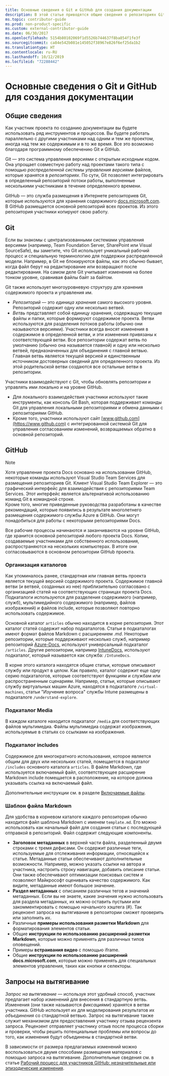 ```yaml
---
title: Основные сведения о Git и GitHub для создания документации
description: В этой статье приводятся общие сведения о репозиториях Git в GitHub, принципах организации содержимого и правилах именования, используемых для сайта docs.microsoft.com.
ms.topic: contributor-guide
ms.prod: non-product-specific
ms.custom: external-contributor-guide
ms.date: 06/30/2017
ms.openlocfilehash: 5154b80102069f1d5526b744637f8ba854f1fe3f
ms.sourcegitcommit: ca84e542b081e145052f38967e826f6ef25da1b2
ms.translationtype: HT
ms.contentlocale: ru-RU
ms.lasthandoff: 10/12/2019
ms.locfileid: "72288442"
---
```

# <a name="git-and-github-essentials-for-docs"></a>Основные сведения о Git и GitHub для создания документации

## <a name="overview"></a>Общие сведения

Как участник проекта по созданию документации вы будете использовать ряд инструментов и процессов. Вы будете работать параллельно с другими участниками над одним и тем же проектом, иногда над тем же содержимым и в то же время. Все это возможно благодаря программному обеспечению Git и GitHub.

Git — это система управления версиями с открытым исходным кодом. Она упрощает совместную работу над проектами такого типа с помощью *распределенной системы управления версиями* файлов, которые хранятся в *репозиториях*. По сути, Git позволяет интегрировать в определенный репозиторий потоки работы, выполненные несколькими участниками в течение определенного времени.

GitHub — это служба размещения в Интернете репозиториев Git, которые используются для хранения содержимого [docs.microsoft.com](https://docs.microsoft.com). В GitHub размещается основной репозиторий всех проектов. Из этого репозитория участники копируют свою работу.

## <a name="git"></a>Git

Если вы знакомы с централизованными системами управления версиями (например, Team Foundation Server, SharePoint или Visual SourceSafe), вы заметите, что Git использует уникальный рабочий процесс и специальную терминологию для поддержки распределенной модели. Например, в Git не блокируются файлы, как это обычно бывает, когда файл берут на редактирование или возвращают после редактирования. На самом деле Git учитывает изменения на более тонком уровне, сравнивая файлы байт за байтом.

Git также использует многоуровневую структуру для хранения содержимого проекта и управления им.

- *Репозиторий* — это *единица хранения* самого высокого уровня. Репозиторий содержит одну или несколько ветвей.
- *Ветвь* представляет собой единицу хранения, содержащую текущие файлы и папки, которые формируют содержимое проекта. Ветви используются для разделения потоков работы (обычно они называются версиями). Участники всегда вносят изменения в содержимое в определенной ветви, и эти изменения привязаны к соответствующей ветви. Все репозитории содержат ветвь по умолчанию (обычно она называется главной) и одну или несколько ветвей, предназначенных для объединения с главной ветвью. Главная ветвь является текущей версией и единственным источником достоверных сведений для определенного проекта. Из этой родительской ветви создаются все остальные ветви в репозитории.

Участники взаимодействуют с Git, чтобы обновлять репозитории и управлять ими локально и на уровне GitHub.

- Для локального взаимодействия участники используют такие инструменты, как консоль Git Bash, которая поддерживает команды Git для управления локальными репозиториями и обмена данными с репозиториями GitHub.
- Кроме того, участники используют сайт [www.github.com](https://www.github.com) с интегрированной системой Git для управления согласованием изменений, возвращаемых обратно в основной репозиторий.

## <a name="github"></a>GitHub

> [!NOTE]
> Хотя управление проекта Docs основано на использовании GitHub, некоторые команды используют Visual Studio Team Services для размещения репозиториев Git. Клиент Visual Studio Team Explorer — это графический интерфейс для взаимодействия с репозиториями Team Services. Этот интерфейс является альтернативой использованию команд Git в командной строке.
> </br>
> Кроме того, многие приведенные руководства разработаны в качестве рекомендаций, которые появились в результате многолетнего размещения содержимого службы Azure в GitHub. Они могут понадобиться для работы с некоторыми репозиториями Docs.

Все рабочие процессы начинаются и заканчиваются на уровне GitHub, где хранится основной репозиторий любого проекта Docs. Копии, создаваемые участниками для собственного использования, распространяются на нескольких компьютерах. В итоге они согласовываются в основном репозитории GitHub проекта.

### <a name="directory-organization"></a>Организация каталогов

Как упоминалось ранее, стандартная или главная ветвь проекта является текущей версией содержимого проекта. Содержимое главной ветви (и ветвей, созданных из нее) приблизительно согласовано с организацией статей на соответствующих страницах проекта Docs. Подкаталоги используются для разделения содержимого (например, служб), мультимедийного содержимого (например, файлов изображений) и файлов include, которые позволяют повторно использовать содержимое.

Основной каталог `articles` обычно находится в корне репозитория. Этот каталог статей содержит набор подкаталогов. Статьи в подкаталогах имеют формат файлов Markdown с расширением *.md*. Некоторые репозитории, которые поддерживают несколько служб, например репозиторий [Azure-Docs](https://github.com/MicrosoftDocs/Azure-Docs), используют универсальный подкаталог `/articles`. Другие репозитории, например [IntuneDocs](https://github.com/MicrosoftDocs/IntuneDocs), используют подкаталог, который называется как служба: `/IntuneDocs`.

В корне этого каталога находятся общие статьи, которые описывают службу или продукт в целом. Как правило, каталог содержит еще одну серию подкаталогов, которые соответствуют функциям и службам или распространенным сценариям. Например, статьи, которые описывают службу виртуальных машин Azure, находятся в подкаталоге `/virtual-machines`, статьи "Изучение вопроса" службы Intune размещены в подкаталоге `/understand-explore`.

### <a name="media-subdirectory"></a>Подкаталог Media

В каждом каталоге находится подкаталог `/media` для соответствующих файлов мультимедиа. Файлы мультимедиа содержат изображения, используемые в статьях со ссылками на изображения.

### <a name="includes-subdirectory"></a>Подкаталог includes

Содержимое для многократного использования, которое является общим для двух или нескольких статей, помещается в подкаталог `/includes` основного каталога `articles`. В файле Markdown, где используется включаемый файл, соответствующее расширение Markdown include помещается в расположение, на которое должна указывать ссылка на включаемый файл.

Дополнительные инструкции см. в разделе [Включаемые файлы](how-to-write-use-markdown.md#include-files).

### <a name="markdown-file-template"></a>Шаблон файла Markdown

Для удобства в корневом каталоге каждого репозитория обычно находится файл шаблона Markdown с именем `template.md`. Его можно использовать как начальный файл для создания статьи с последующей отправкой в репозиторий. Файл содержит следующие компоненты.

- **Заголовок метаданных** в верхней части файла, разделенный двумя строками с тремя дефисами. Он содержит различные теги, используемые для отслеживания информации, относящейся к статье. Метаданные статьи обеспечивают дополнительные возможности. Например, можно указать ссылки на автора и участника, настроить строку навигации, добавить описание статьи. Они также обеспечивают оптимизации поисковых систем и позволяют Майкрософт оценивать качество содержимого. Как видите, метаданные имеют большое значение.
- **Раздел метаданных** с описанием различных тегов и значений метаданных. Если вы не знаете, какие значения нужно использовать для раздела метаданных, их можно оставить пустыми или закомментировать с помощью начального хэштега (#). Так рецензент запроса на вытягивание в репозитории сможет проверить или заполнить их.
- Различные **примеры использования разметки Markdown** для форматирования элементов статьи.
- Общие **инструкции по использованию расширений разметки Markdown**, которые можно применять для различных типов оповещений.
- Примеры **встраивания видео** с помощью iframe.
- Общие **инструкции по использованию расширений docs.microsoft.com**, которые можно применять для специальных элементов управления, таких как кнопки и селекторы.

## <a name="pull-requests"></a>Запросы на вытягивание

*Запрос на вытягивание* — используя этот удобный способ, участник предлагает набор изменений для внесения в стандартную ветвь. Изменения (они также называются *фиксациями*) хранятся в ветви участника. GitHub использует их для моделирования результатов их *объединения* со стандартной ветвью. Запрос на вытягивание также служит механизмом для предоставления участнику отзыва рецензента запроса. Рецензент отправляет участнику отзыв после процесса сборки и проверки, чтобы решить потенциальные проблемы или вопросы до того, как изменения будут объединены в стандартной ветви.

В зависимости от размера предлагаемых изменений можно воспользоваться двумя способами размещения материалов с помощью запроса на вытягивание. Дополнительные сведения см. в статье [Рабочий процесс для участников GitHub: незначительные или эпизодические изменения](how-to-write-workflows-major.md).

<!---- Reference links for Docs landing pages, associated GitHub repositories, and related Forums matrix. ------------------>
<!---- PLEASE INSERT URLS IN ASCENDING SORT ORDER, AND REMOVE LOCALE SEGMENT FROM URLS (that is, en-us) FOR LOCALIZED FORUMS! -->
<!---- NOTE: these links are saved for future use in another/new article; no longer used above in this article --->
[Visual-Studio-Page]:(https://docs.microsoft.com/en-us/visualstudio/index)
[Visual-Studio-Repo-Internal]:(https://github.com/Microsoft/vsdocs)
[Visual-Studio-Repo-External]:(https://github.com/Microsoft/visualstudio-docs)
[Visual-Studio-SO]: (https://stackoverflow.com/search?q=Visual+Studio+2017)
[Dotnet-Page]: https://docs.microsoft.com/dotnet
[Dotnet-Core-Page]: https://docs.microsoft.com/dotnet/articles/welcome
[Dotnet-Core-Repo]: https://github.com/dotnet/docs
[EM-ATA-Land]: https://docs.microsoft.com/advanced-threat-analytics/
[EM-ATA-Repo]: https://github.com/Microsoft/ATADocs
[EM-AzureAD-Land]: https://docs.microsoft.com/active-directory/
[EM-AzureAD-Repo]: https://github.com/Azure/azure-content/tree/master/articles/active-directory/
[EM-AzureRMS-Land]: https://docs.microsoft.com/rights-management/
[EM-AzureRMS-Repo]: https://github.com/Microsoft/Azure-RMSDocs
[EM-Intune-Land]: https://docs.microsoft.com/intune/
[EM-Intune-Repo]: https://github.com/microsoft/intuneDocs
[EM-Land-Page]: https://docs.microsoft.com/enterprise-mobility/
[EM-Land-Repo]: https://github.com/Microsoft/EMDocs/
[EM-MFA-Land]: https://docs.microsoft.com/multi-factor-authentication/
[EM-MFA-Repo]: https://github.com/Azure/azure-content/tree/master/articles/multi-factor-authentication
[EM-MIM-Land]: https://docs.microsoft.com/microsoft-identity-manager/
[EM-MIM-Repo]: https://github.com/Microsoft/MIMDocs
[EM-RemoteApp-Land]: https://docs.microsoft.com/en-us/remoteapp/
[EM-RemoteApp-Repo]: https://github.com/Azure/azure-content/tree/master/articles/remoteapp
[Forum-MSDN-ATA]: https://social.technet.microsoft.com/Forums/en-US/home?forum=mata
[Forum-MSDN-AzureAD]: https://social.msdn.microsoft.com/Forums/en-US/home?forum=WindowsAzureAD
[Forum-MSDN-AzureRMS]: https://social.technet.microsoft.com/Forums/en-US/home?forum=rmsapps%2Crmscloud&filter=alltypes&sort=lastpostdesc
[Forum-MSDN-EM]: https://social.technet.microsoft.com/Forums/en-US/home?sort=relevancedesc&brandIgnore=True&searchTerm=Enterprise+Mobility
[Forum-MSDN-Intune]: https://social.technet.microsoft.com/Forums/en-us/home?category=microsoftintune
[Forum-MSDN-Main]: https://social.msdn.microsoft.com/Forums/home
[Forum-MSDN-MFA]: https://social.msdn.microsoft.com/Forums/en-US/home?forum=windowsazureactiveauthentication
[Forum-MSDN-MIM]: https://social.technet.microsoft.com/Forums/en-US/home?category=identitymanagement
[Forum-MSDN-RemoteApp]: https://social.technet.microsoft.com/Forums/en-US/home?filter=alltypes&brandIgnore=True&sort=relevancedesc&searchTerm=Azure+Remote+or+RemoteApp
[Forum-SO-AzureAD]: https://stackoverflow.com/questions/tagged/azure-active-directory
[Forum-SO-AzureRMS]: https://stackoverflow.com/questions/tagged/rights-management
[Forum-SO-Dotnet]: https://stackoverflow.com/questions/tagged/.net
[Forum-SO-Dotnet-Core]: https://stackoverflow.com/questions/tagged/.net-core
[Forum-SO-Main]: https://stackoverflow.com/tags
[Forum-SO-Intune]: https://stackoverflow.com/questions/tagged/intune
[Forum-SO-MFA]: https://stackoverflow.com/search?q=%5Bazure%5D+multi-factor
[Forum-SO-MIM]: https://stackoverflow.com/search?q=Microsoft+Identity+Manager
[Forum-SO-RemoteApp]: https://stackoverflow.com/questions/tagged/remoteapp
[Forum-TechNet-Main]: https://social.technet.microsoft.com/Forums/home
[Forum-Yammer-AzureRMS]: https://www.yammer.com/AskIPTeam
[Forum-Yammer-Main]: https://www.yammer.com/
